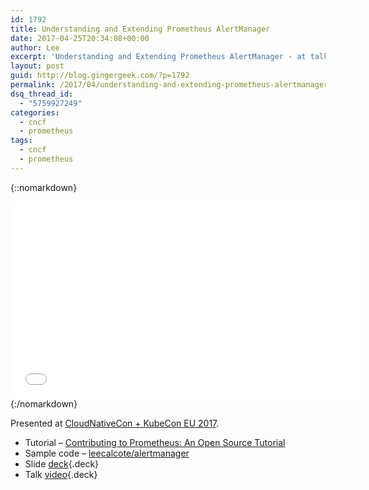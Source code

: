 ```yaml
---
id: 1792
title: Understanding and Extending Prometheus AlertManager
date: 2017-04-25T20:34:08+00:00
author: Lee
excerpt: 'Understanding and Extending Prometheus AlertManager - at talk presented at CloudNativeCon + KubeCon EU 2017.'
layout: post
guid: http://blog.gingergeek.com/?p=1792
permalink: /2017/04/understanding-and-extending-prometheus-alertmanager/
dsq_thread_id:
  - "5759927249"
categories:
  - cncf
  - prometheus
tags:
  - cncf
  - prometheus
---
```


{::nomarkdown}
<iframe width="560" height="315" src="//youtu.be/jpb6fLQOgn4" frameborder="0" allowfullscreen></iframe>
{:/nomarkdown}


Presented at [CloudNativeCon + KubeCon EU 2017](https://cloudnativeeu2017.sched.com/event/9Td7?iframe=no).

  * Tutorial – [Contributing to Prometheus: An Open Source Tutorial](https://thenewstack.io/contributing-prometheus-history-alertmanager/)
  * Sample code – [leecalcote/alertmanager](https://github.com/leecalcote/alertmanager/)
  * Slide [deck](http://calcotestudios.com/kubecon-alertmanager){.deck}
  * Talk [video](https://youtu.be/jpb6fLQOgn4){.deck}